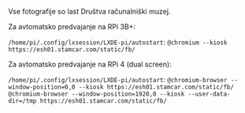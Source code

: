Vse fotografije so last Društva računalniški muzej.

Za avtomatsko predvajanje na RPi 3B+:

`/home/pi/.config/lxsession/LXDE-pi/autostart`:
`@chromium --kiosk https://esh01.stamcar.com/static/fb/`

Za avtomatsko predvajanje na RPi 4 (dual screen):

`/home/pi/.config/lxsession/LXDE-pi/autostart`:
`@chromium-browser --window-position=0,0 --kiosk https://esh01.stamcar.com/static/fb/
@chromium-browser --window-position=1920,0 --kiosk --user-data-dir=/tmp https://esh01.stamcar.com/static/fb/`

